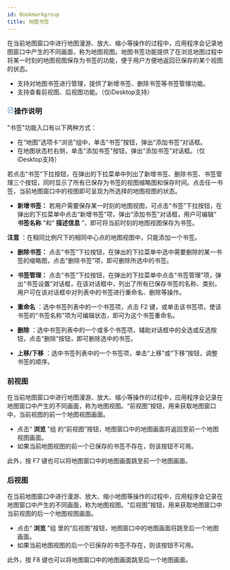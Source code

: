 ```yaml
---
id: Bookmarkgroup
title: 地图书签
---  
```


在当前地图窗口中进行地图漫游、放大、缩小等操作的过程中，应用程序会记录地图窗口中产生的不同画面，称为地图视图。地图书签功能提供了在浏览地图过程中将某一时刻的地图视图保存为书签的功能，便于用户方便地返回已保存的某个视图的状态。
 * 支持对地图书签进行管理，提供了新增书签、删除书签等书签管理功能。  
 *  支持查看前视图、后视图功能。（仅iDesktop支持）

### ![](../../img/read.gif)操作说明

"书签"功能入口有以下两种方式：

* 在“地图”选项卡“浏览”组中，单击“书签”按钮，弹出“添加书签”对话框。
* 在地图状态栏右侧，单击"添加书签"按钮，弹出“添加书签”对话框。（仅iDesktop支持）

若点击“书签”下拉按钮，在弹出的下拉菜单中列出了新增书签、删除书签、书签管理三个按钮，同时显示了所有已保存为书签的视图缩略图和保存时间。点击任一书签，当前地图窗口中的视图即可呈现为所选择的地图视图的状态。

* **新增书签：** 若用户需要保存某一时刻的地图视图，可点击“书签”下拉按钮，在弹出的下拉菜单中点击“新增书签”项，弹出“添加书签”对话框，用户可编辑“ **书签名称** ”和“ **描述信息** ”，即可将当前时刻的地图视图保存为书签。 

**注意** ：在相同比例尺下的相同中心点的地图视图中，只能添加一个书签。

* **删除书签：** 点击“书签”下拉按钮，在弹出的下拉菜单中选中需要删除的某一书签的缩略图，点击“删除书签”项，即可删除所选中的书签。
* **书签管理：** 点击“书签”下拉按钮，在弹出的下拉菜单中点击“书签管理”项，弹出“书签设置”对话框，在该对话框中，列出了所有已保存书签的名称、类别，用户可在该对话框中对列表中的书签进行重命名、删除等操作。

* **重命名** ：选中书签列表中的一个书签项，点击 F2 键，或单击该书签项，使该书签的“书签名称”项为可编辑状态，即可为这个书签重命名。
* **删除** ：选中书签列表中的一个或多个书签项，辅助对话框中的全选或反选按钮，点击“删除”按钮，即可删除选中的书签。
* **上移/下移** ：选中书签列表中的一个书签项，单击“上移”或“下移”按钮，调整书签的顺序。

### 前视图

在当前地图窗口中进行地图漫游、放大、缩小等操作的过程中，应用程序会记录在地图窗口中产生的不同画面，称为地图视图。“前视图”按钮，用来获取地图窗口中，当前视图的前一个地图视图画面。

* 点击“ **浏览** ”组 的“前视图”按钮，地图窗口中的地图画面将返回至前一个地图视图画面。
* 如果当前地图视图的前一个已保存的书签不存在，则该按钮不可用。

此外，按 F7 键也可以将地图窗口中的地图画面跳至前一个地图画面。

### 后视图

在当前地图窗口中进行漫游、放大、缩小地图等操作的过程中，应用程序会记录在地图窗口中产生的不同画面，称为地图视图。“后视图”按钮，用来获取地图窗口中当前视图的后一个地图视图画面。

* 点击“ **浏览** ”组 里的“后视图”按钮，地图窗口中的地图画面将跳至后一个地图画面。
* 如果当前地图视图的后一个已保存的书签不存在，则该按钮不可用。

此外，按 F8 键也可以将地图窗口中的地图画面跳至后一个地图画面。



